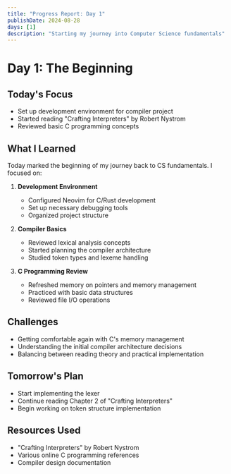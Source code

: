 ```yaml
---
title: "Progress Report: Day 1"
publishDate: 2024-08-28
days: [1]
description: "Starting my journey into Computer Science fundamentals"
---
```


# Day 1: The Beginning

## Today's Focus
- Set up development environment for compiler project
- Started reading "Crafting Interpreters" by Robert Nystrom
- Reviewed basic C programming concepts

## What I Learned
Today marked the beginning of my journey back to CS fundamentals. I focused on:

1. **Development Environment**
   - Configured Neovim for C/Rust development
   - Set up necessary debugging tools
   - Organized project structure

2. **Compiler Basics**
   - Reviewed lexical analysis concepts
   - Started planning the compiler architecture
   - Studied token types and lexeme handling

3. **C Programming Review**
   - Refreshed memory on pointers and memory management
   - Practiced with basic data structures
   - Reviewed file I/O operations

## Challenges
- Getting comfortable again with C's memory management
- Understanding the initial compiler architecture decisions
- Balancing between reading theory and practical implementation

## Tomorrow's Plan
- Start implementing the lexer
- Continue reading Chapter 2 of "Crafting Interpreters"
- Begin working on token structure implementation

## Resources Used
- "Crafting Interpreters" by Robert Nystrom
- Various online C programming references
- Compiler design documentation